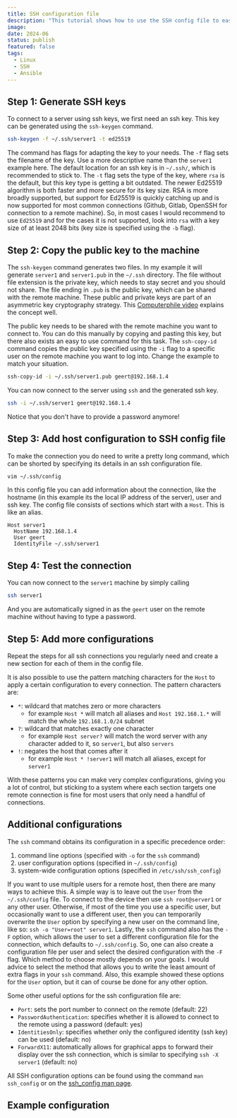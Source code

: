 ```yaml
---
title: SSH configuration file
description: "This tutorial shows how to use the SSH config file to easily use ssh keys to connect to a server"
image: 
date: 2024-06
status: publish
featured: false
tags:
  - Linux
  - SSH
  - Ansible
---
```


[//]: # (blog post about ~/.ssh/config file)
[//]: # (Refer to ansible as that was why I looked at it)

## Step 1: Generate SSH keys
To connect to a server using ssh keys, we first need an ssh key. This key can be generated using the `ssh-keygen` command.
```bash
ssh-keygen -f ~/.ssh/server1 -t ed25519
```
The command has flags for adapting the key to your needs. The `-f` flag sets the filename of the key. Use a more descriptive name than the `server1` example here. The default location for an ssh key is in `~/.ssh/`, which is recommended to stick to. The `-t` flag sets the type of the key, where `rsa` is the default, but this key type is getting a bit outdated. The newer Ed25519 algorithm is both faster and more secure for its key size. RSA is more broadly supported, but support for Ed25519 is quickly catching up and is now supported for most common connections (Github, Gitlab, OpenSSH for connection to a remote machine). So, in most cases I would recommend to use `Ed25519` and for the cases it is not supported, look into `rsa` with a key size of at least 2048 bits (key size is specified using the `-b` flag).

## Step 2: Copy the public key to the machine
  The `ssh-keygen` command generates two files. In my example it will generate `server1` and `server1.pub` in the `~/.ssh` directory. The file without file extension is the private key, which needs to stay secret and you should not share. The file ending in `.pub` is the public key, which can be shared with the remote machine. These public and private keys are part of an asymmetric key cryptography strategy. This [Computerphile video](https://www.youtube.com/watch?v=GSIDS_lvRv4) explains the concept well.

The public key needs to be shared with the remote machine you want to connect to. You can do this manually by copying and pasting this key, but there also exists an easy to use command for this task. The `ssh-copy-id` command copies the public key specified using the `-i` flag to a specific user on the remote machine you want to log into. Change the example to match your situation.

```bash
ssh-copy-id -i ~/.ssh/server1.pub geert@192.168.1.4
```

You can now connect to the server using `ssh` and the generated ssh key.

```bash
ssh -i ~/.ssh/server1 geert@192.168.1.4
```

Notice that you don't have to provide a password anymore!

## Step 3: Add host configuration to SSH config file

To make the connection you do need to write a pretty long command, which can be shorted by specifying its details in an ssh configuration file.

```bash
vim ~/.ssh/config
```

In this config file you can add information about the connection, like the hostname (in this example its the local IP address of the server), user and ssh key. The config file consists of sections which start with a `Host`. This is like an alias.

```
Host server1
  HostName 192.168.1.4
  User geert
  IdentityFile ~/.ssh/server1
```

## Step 4: Test the connection

You can now connect to the `server1` machine by simply calling

```bash
ssh server1
```

And you are automatically signed in as the `geert` user on the remote machine without having to type a password.

## Step 5: Add more configurations

Repeat the steps for all ssh connections you regularly need and create a new section for each of them in the config file.

It is also possible to use the pattern matching characters for the `Host` to apply a certain configuration to every connection. The pattern characters are:
  - `*`: wildcard that matches zero or more characters
    - for example `Host *` will match all aliases and `Host 192.168.1.*` will match the whole `192.168.1.0/24` subnet
  - `?`: wildcard that matches exactly one character
    - for example `Host server?` will match the word server with any character added to it, so `server1`, but also `servers`
  - `!`: negates the host that comes after it
    - for example `Host * !server1` will match all aliases, except for `server1`

With these patterns you can make very complex configurations, giving you a lot of control, but sticking to a system where each section targets one remote connection is fine for most users that only need a handful of connections.


## Additional configurations

The `ssh` command obtains its configuration in a specific precedence order:
  1. command line options (specified with `-o` for the `ssh` command)
  2. user configuration options (specified in `~/.ssh/config`)
  3. system-wide configuration options (specified in `/etc/ssh/ssh_config`)

If you want to use multiple users for a remote host, then there are many ways to achieve this. A simple way is to leave out the `User` from the `~/.ssh/config` file. To connect to the device then use `ssh root@server1` or any other user. Otherwise, if most of the time you use a specific user, but occasionally want to use a different user, then you can temporarily overwrite the `User` option by specifying a new user on the command line, like so: `ssh -o "User=root" server1`. Lastly, the `ssh` command also has the `-F` option, which allows the user to set a different configuration file for the connection, which defaults to `~/.ssh/config`. So, one can also create a configuration file per user and select the desired configuration with the `-F` flag. Which method to choose mostly depends on your goals. I would advice to select the method that allows you to write the least amount of extra flags in your `ssh` command. Also, this example showed these options for the `User` option, but it can of course be done for any other option.

Some other useful options for the ssh configuration file are:
  - `Port`: sets the port number to connect on the remote (default: 22)
  - `PasswordAuthentication`: specifies whether it is allowed to connect to the remote using a password (default: yes)
  - `IdentitiesOnly`: specifies whether only the configured identity (ssh key) can be used (default: no)
  - `ForwardX11`: automatically allows for graphical apps to forward their display over the ssh connection, which is similar to specifying `ssh -X server1` (default: no)

All SSH configuration options can be found using the command `man ssh_config` or on the [ssh_config man page](https://www.man7.org/linux/man-pages/man5/ssh_config.5.html).

## Example configuration
